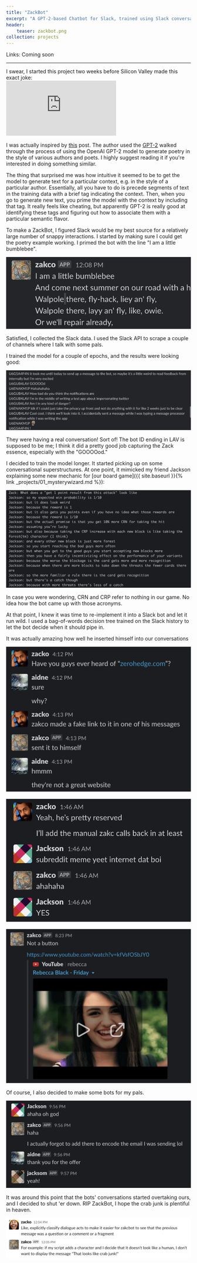 ```yaml
---
title: "ZackBot"
excerpt: "A GPT-2-based Chatbot for Slack, trained using Slack conversation history."
header:
    teaser: zackbot.png
collection: projects
---
```

Links: 
Coming soon
<hr>
I swear, I started this project two weeks before Silicon Valley made this exact joke:

<div style="width:50%; min-width:400px">
<iframe  src="https://www.youtube.com/embed/Y1gFSENorEY" frameborder="0" allow="accelerometer; autoplay; encrypted-media; gyroscope; picture-in-picture" allowfullscreen></iframe>
</div>

I was actually inspired by [this](https://www.gwern.net/GPT-2) post. The author used the [GPT-2](https://openai.com/blog/better-language-models/) walked through the process of using the OpenAI GPT-2 model to generate poetry in the style of various authors and poets. I highly suggest reading it if you're interested in doing something similar.

The thing that surprised me was how intuitive it seemed to be to get the model to generate text for a particular context, e.g. in the style of a particular author. Essentially, all you have to do is precede segments of text in the training data with a brief tag indicating the context. Then, when you go to generate new text, you prime the model with the context by including that tag. It really feels like cheating, but apparently GPT-2 is really good at identifying these tags and figuring out how to associate them with a particular semantic flavor.

To make a ZackBot, I figured Slack would be my best source for a relatively large number of snappy interactions. I started by making sure I could get the poetry example working. I primed the bot with the line "I am a little bumblebee".

![bumble buzz](/images/projects/zlackbot/1.png)

Satisfied, I collected the Slack data. I used the Slack API to scrape a couple of channels where I talk with some pals.

I trained the model for a couple of epochs, and the results were looking good:

![meta](/images/projects/zlackbot/2.png)

They were having a real conversation! Sort of! The bot ID ending in LAV is supposed to be me; I think it did a pretty good job capturing the Zack essence, especially with the "GOOOOod."

I decided to train the model longer. It started picking up on some conversational superstructures. At one point, it mimicked my friend Jackson explaining some new mechanic for [our board game]({{ site.baseurl }}{% link _projects/01_mysterywizard.md %}):

![I think this would be hard to explain in the rules...](/images/projects/zlackbot/3.png)

In case you were wondering, CRN and CRP refer to nothing in our game. No idea how the bot came up with those acronyms.

At that point, I knew it was time to re-implement it into a Slack bot and let it run wild. I used a bag-of-words decision tree trained on the Slack history to let the bot decide when it should pipe in.

It was actually amazing how well he inserted himself into our conversations

![I think this would be hard to explain in the rules...](/images/projects/zlackbot/4.png)
<br/>
<br/>
![Quality taste in conversational topics](/images/projects/zlackbot/5.png)
<br/>
<br/>
![Yup, that's something I would do.](/images/projects/zlackbot/6.png)

Of course, I also decided to make some bots for my pals.

![INITIATE HUMAN CONVERSATION.](/images/projects/zlackbot/7.png)

It was around this point that the bots' conversations started overtaking ours, and I decided to shut 'er down. RIP ZackBot, I hope the crab junk is plentiful in heaven.

![Crab...junk.](/images/projects/zlackbot/8.png)






